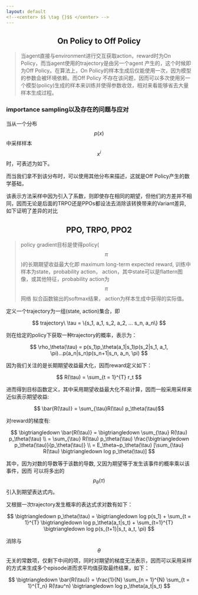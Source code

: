 ```yaml
---
layout: default
<!--<center> $$ \tag {}$$ </center> -->
---
```


## <center> On Policy to Off Policy</center>
> 当agent直接与environment进行交互获取action，reward时为On Policy，而当agent使用的trajectory是由另一个agent
> 产生的，这个时候即为Off Policy。在算法上，On Policy的样本生成后仅能使用一次，因为模型的参数会被环境依赖。而Off Policy
> 不存在该问题，因而可以多次使用另一个模型(policy)生成的样本来训练并使得参数收敛，相对来看能够省去大量样本生成过程。

### importance sampling以及存在的问题与应对
当从一个分布$$p(x)$$中采样样本$$x^i$$时，可表述为如下。

而当我们拿不到该分布时，可以使用其他分布来描述，这就是Off Policy产生的数学基础，

该表示方法采样中因为引入了系数，则即使存在相同的期望，但他们的方差并不相同，因而无论是后面的TRPO还是PPOs都设法去消除该转换带来的Variant差异,
如下证明了差异的对比


## <center> PPO, TRPO, PPO2 </center>

> policy gradient目标是使得policy($$\pi$$)的长期期望收益最大化即 maximum long-term expected reward,
> 训练中样本为state，probability action， action，其中state可以是flattern图像，或其他特征，probability action为$$\pi$$网络
> 拟合函数输出的softmax结果， action为样本生成中获得的实际值。

定义一个trajectory为一组(state, action)集合，即
<center>  $$ trajectory\  \tau = \{s_1, a_1, s_2, a_2, ... s_n, a_n\} $$</center>

则在给定的policy下获取一种trajectory的概率，表示为：
<center> $$ \rho_\theta(\tau) = p(s_1)p_\theta(a_1|s_1)p(s_2|s_1, a_1, \pi)...p(a_n|s_n)p(s_n+1|s_n, a_n, \pi) $$ </center>

因为我们关注的是长期期望收益最大化，因而reward定义如下：
<center> $$ R(\tau) = \sum_{t = 1}^{T} r_t $$ </center>

进而得到目标函数定义，其中采用期望收益最大化不易计算，因而一般采用采样来近似表示期望收益:
<center> $$ \bar{R(\tau)} = \sum_{\tau}R(\tau)  p_\theta(\tau)$$ </center>

对reward的梯度有:

  $$ \bigtriangledown \bar{R(\tau)} = \bigtriangledown \sum_{\tau} R(\tau) p_\theta(\tau) \\
		= \sum_{\tau} R(\tau) p_\theta(\tau) \frac{\bigtriangledown p_\theta(\tau)}{p_\theta(\tau)} \\
		= E_\theta~p_\theta(\tau) [\sum_{\tau} R(\tau) \bigtriangledown log p_\theta(\tau)]
	$$

其中，因为对数的导数等于该数的导数, 又因为期望等于发生该事件的概率乘以该事件，因而
可以将多出的$$ p_\theta(\tau) $$引入到期望表达式内。

又根据一次trajectory发生概率的表达式求对数有如下：

<center> $$ \bigtriangledown p_\theta(\tau) = \bigtriangledown log p(s_1) + \sum_{t = 1}^{T} \bigtriangledown log p_\theta(a_t|s_t) + \sum_{t=1}^{T} \bigtriangledown  log p(s_{t+1}|s_t, a_t, \pi) $$ </center>

消除与$$\theta$$无关的常数项，仅剩下中间的项，同时对期望的梯度无法表示，因而可以采用采样的方式来生成多个episode进而求平均值获取最终结果，如下：

<center> $$ \bigtriangledown \bar{R(\tau)} =  \frac{1}{N} \sum_{n = 1}^{N} \sum_{t = 1}^{T_n} R(\tau^n) \bigtriangledown log p_\theta(a_t|s_t) $$ </center>

